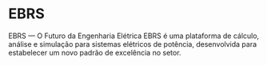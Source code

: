 # EBRS
EBRS — O Futuro da Engenharia Elétrica  EBRS é uma plataforma de cálculo, análise e simulação para sistemas elétricos de potência, desenvolvida para estabelecer um novo padrão de excelência no setor.
